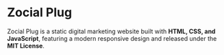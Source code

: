 # Zocial Plug  

Zocial Plug is a static digital marketing website built with **HTML, CSS, and JavaScript**, 
featuring a modern responsive design and released under the **MIT License**.  
